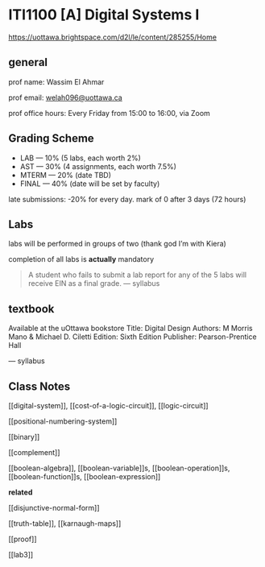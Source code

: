 # ITI1100 [A] Digital Systems I

<https://uottawa.brightspace.com/d2l/le/content/285255/Home>

## general

prof name: Wassim El Ahmar

prof email: <welah096@uottawa.ca>

prof office hours: Every Friday from 15:00 to 16:00, via Zoom

## Grading Scheme

- LAB &mdash; 10% (5 labs, each worth 2%)
- AST &mdash; 30% (4 assignments, each worth 7.5%)
- MTERM &mdash; 20% (date TBD)
- FINAL &mdash; 40% (date will be set by faculty)

late submissions: -20% for every day. mark of 0 after 3 days (72 hours)

## Labs

labs will be performed in groups of two (thank god I’m with Kiera)

completion of all labs is **actually** mandatory

> A student who fails to submit a lab report for any of the 5 labs will receive EIN as a final grade. &mdash; syllabus

## textbook

Available at the uOttawa bookstore
Title: Digital Design
Authors: M Morris Mano & Michael D. Ciletti
Edition: Sixth Edition
Publisher: Pearson-Prentice Hall

&mdash; syllabus

## Class Notes

[[digital-system]], [[cost-of-a-logic-circuit]], [[logic-circuit]]

[[positional-numbering-system]]

[[binary]]

[[complement]]

[[boolean-algebra]], [[boolean-variable]]s, [[boolean-operation]]s, [[boolean-function]]s, [[boolean-expression]]

**related**

[[disjunctive-normal-form]]

[[truth-table]], [[karnaugh-maps]]

[[proof]]

[[lab3]]

